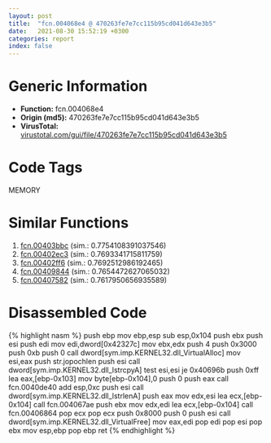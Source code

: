 ```yaml
---
layout: post
title:  "fcn.004068e4 @ 470263fe7e7cc115b95cd041d643e3b5"
date:   2021-08-30 15:52:19 +0300
categories: report
index: false
---
```


# Generic Information
- **Function:** fcn.004068e4
- **Origin (md5):** 470263fe7e7cc115b95cd041d643e3b5
- **VirusTotal:** [virustotal.com/gui/file/470263fe7e7cc115b95cd041d643e3b5][virustotal_ref]

# Code Tags
<span class="tag" id="MEMORY">MEMORY</span>


# Similar Functions

1. [fcn.00403bbc][similar_1_ref] (sim.: 0.7754108391037546)
2. [fcn.00402ec3][similar_2_ref] (sim.: 0.7693341715811759)
3. [fcn.00402ff6][similar_3_ref] (sim.: 0.7692512986192465)
4. [fcn.00409844][similar_4_ref] (sim.: 0.7654472627065032)
5. [fcn.00407582][similar_5_ref] (sim.: 0.7617950656935589)


# Disassembled Code

{% highlight nasm %}
push ebp
mov ebp,esp
sub esp,0x104
push ebx
push esi
push edi
mov edi,dword[0x42327c]
mov ebx,edx
push 4
push 0x3000
push 0xb
push 0
call dword[sym.imp.KERNEL32.dll_VirtualAlloc]
mov esi,eax
push str.jopochlen
push esi
call dword[sym.imp.KERNEL32.dll_lstrcpyA]
test esi,esi
je 0x40696b
push 0xff
lea eax,[ebp-0x103]
mov byte[ebp-0x104],0
push 0
push eax
call fcn.0040de40
add esp,0xc
push esi
call dword[sym.imp.KERNEL32.dll_lstrlenA]
push eax
mov edx,esi
lea ecx,[ebp-0x104]
call fcn.004067ae
push ebx
mov edx,edi
lea ecx,[ebp-0x104]
call fcn.00406864
pop ecx
pop ecx
push 0x8000
push 0
push esi
call dword[sym.imp.KERNEL32.dll_VirtualFree]
mov eax,edi
pop edi
pop esi
pop ebx
mov esp,ebp
pop ebp
ret 
{% endhighlight %}


[similar_1_ref]: /report/fcn.00403bbc@1123b7aa5760238fe93045e585b8234c
[similar_2_ref]: /report/fcn.00402ec3@1123b7aa5760238fe93045e585b8234c
[similar_3_ref]: /report/fcn.00402ff6@1123b7aa5760238fe93045e585b8234c
[similar_4_ref]: /report/fcn.00409844@4c2db4ba96e80258daff665d7d7a016a
[similar_5_ref]: /report/fcn.00407582@470263fe7e7cc115b95cd041d643e3b5
[virustotal_ref]: https://www.virustotal.com/gui/file/470263fe7e7cc115b95cd041d643e3b5